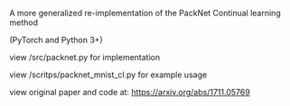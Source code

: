 
A more generalized re-implementation of the PackNet Continual learning method

(PyTorch and Python 3+)

view /src/packnet.py for implementation

view /scritps/packnet_mnist_cl.py for example usage

view original paper and code at: https://arxiv.org/abs/1711.05769



